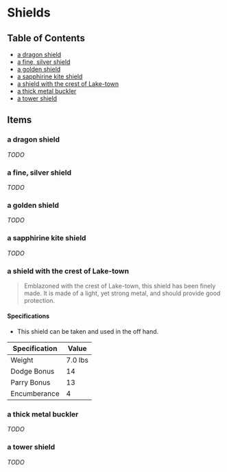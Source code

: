 # Shields

## Table of Contents

* [a dragon shield](#a-dragon-shield)
* [a fine, silver shield](#a-fine-silver-shield)
* [a golden shield](#a-golden-shield)
* [a sapphirine kite shield](#a-sapphire-kite-shield)
* [a shield with the crest of Lake-town](#a-shield-with-the-crest-of-lake-town)
* [a thick metal buckler](#a-thick-metal-buckler)
* [a tower shield](#a-tower-shield)

## Items

### a dragon shield

*TODO*

### a fine, silver shield

*TODO*

### a golden shield

*TODO*

### a sapphirine kite shield

*TODO*

### a shield with the crest of Lake-town

> Emblazoned with the crest of Lake-town, this shield has been finely made.
> It is made of a light, yet strong metal, and should provide good protection.

#### Specifications

* This shield can be taken and used in the off hand.

| Specification | Value   |
|---------------|---------|
| Weight        | 7.0 lbs |
| Dodge Bonus   | 14      |
| Parry Bonus   | 13      |
| Encumberance  | 4       |

### a thick metal buckler

*TODO*

### a tower shield

*TODO*
